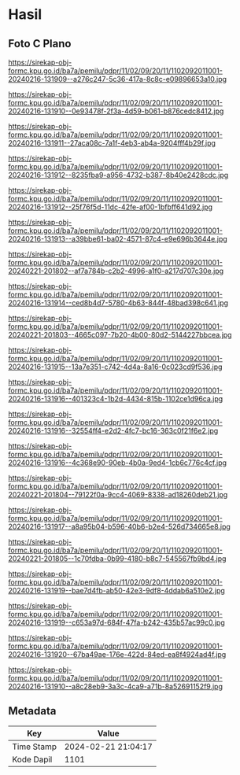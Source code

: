 # Hasil

## Foto C Plano

https://sirekap-obj-formc.kpu.go.id/ba7a/pemilu/pdpr/11/02/09/20/11/1102092011001-20240216-131909--a276c247-5c36-417a-8c8c-e09896653a10.jpg

https://sirekap-obj-formc.kpu.go.id/ba7a/pemilu/pdpr/11/02/09/20/11/1102092011001-20240216-131910--0e93478f-2f3a-4d59-b061-b876cedc8412.jpg

https://sirekap-obj-formc.kpu.go.id/ba7a/pemilu/pdpr/11/02/09/20/11/1102092011001-20240216-131911--27aca08c-7a1f-4eb3-ab4a-9204fff4b29f.jpg

https://sirekap-obj-formc.kpu.go.id/ba7a/pemilu/pdpr/11/02/09/20/11/1102092011001-20240216-131912--8235fba9-a956-4732-b387-8b40e2428cdc.jpg

https://sirekap-obj-formc.kpu.go.id/ba7a/pemilu/pdpr/11/02/09/20/11/1102092011001-20240216-131912--25f76f5d-11dc-42fe-af00-1bfbff641d92.jpg

https://sirekap-obj-formc.kpu.go.id/ba7a/pemilu/pdpr/11/02/09/20/11/1102092011001-20240216-131913--a39bbe61-ba02-4571-87c4-e9e696b3644e.jpg

https://sirekap-obj-formc.kpu.go.id/ba7a/pemilu/pdpr/11/02/09/20/11/1102092011001-20240221-201802--af7a784b-c2b2-4996-a1f0-a217d707c30e.jpg

https://sirekap-obj-formc.kpu.go.id/ba7a/pemilu/pdpr/11/02/09/20/11/1102092011001-20240216-131914--ced8b4d7-5780-4b63-844f-48bad398c641.jpg

https://sirekap-obj-formc.kpu.go.id/ba7a/pemilu/pdpr/11/02/09/20/11/1102092011001-20240221-201803--4665c097-7b20-4b00-80d2-5144227bbcea.jpg

https://sirekap-obj-formc.kpu.go.id/ba7a/pemilu/pdpr/11/02/09/20/11/1102092011001-20240216-131915--13a7e351-c742-4d4a-8a16-0c023cd9f536.jpg

https://sirekap-obj-formc.kpu.go.id/ba7a/pemilu/pdpr/11/02/09/20/11/1102092011001-20240216-131916--401323c4-1b2d-4434-815b-1102ce1d96ca.jpg

https://sirekap-obj-formc.kpu.go.id/ba7a/pemilu/pdpr/11/02/09/20/11/1102092011001-20240216-131916--32554ff4-e2d2-4fc7-bc16-363c0f21f6e2.jpg

https://sirekap-obj-formc.kpu.go.id/ba7a/pemilu/pdpr/11/02/09/20/11/1102092011001-20240216-131916--4c368e90-90eb-4b0a-9ed4-1cb6c776c4cf.jpg

https://sirekap-obj-formc.kpu.go.id/ba7a/pemilu/pdpr/11/02/09/20/11/1102092011001-20240221-201804--79122f0a-9cc4-4069-8338-ad18260deb21.jpg

https://sirekap-obj-formc.kpu.go.id/ba7a/pemilu/pdpr/11/02/09/20/11/1102092011001-20240216-131917--a8a95b04-b596-40b6-b2e4-526d734665e8.jpg

https://sirekap-obj-formc.kpu.go.id/ba7a/pemilu/pdpr/11/02/09/20/11/1102092011001-20240221-201805--1c70fdba-0b99-4180-b8c7-545567fb9bd4.jpg

https://sirekap-obj-formc.kpu.go.id/ba7a/pemilu/pdpr/11/02/09/20/11/1102092011001-20240216-131919--bae7d4fb-ab50-42e3-9df8-4ddab6a510e2.jpg

https://sirekap-obj-formc.kpu.go.id/ba7a/pemilu/pdpr/11/02/09/20/11/1102092011001-20240216-131919--c653a97d-684f-47fa-b242-435b57ac99c0.jpg

https://sirekap-obj-formc.kpu.go.id/ba7a/pemilu/pdpr/11/02/09/20/11/1102092011001-20240216-131920--67ba49ae-176e-422d-84ed-ea8f4924ad4f.jpg

https://sirekap-obj-formc.kpu.go.id/ba7a/pemilu/pdpr/11/02/09/20/11/1102092011001-20240216-131910--a8c28eb9-3a3c-4ca9-a71b-8a52691152f9.jpg


## Metadata

| Key        | Value               |
| ---------- | ------------------- |
| Time Stamp | 2024-02-21 21:04:17 |
| Kode Dapil | 1101                |



